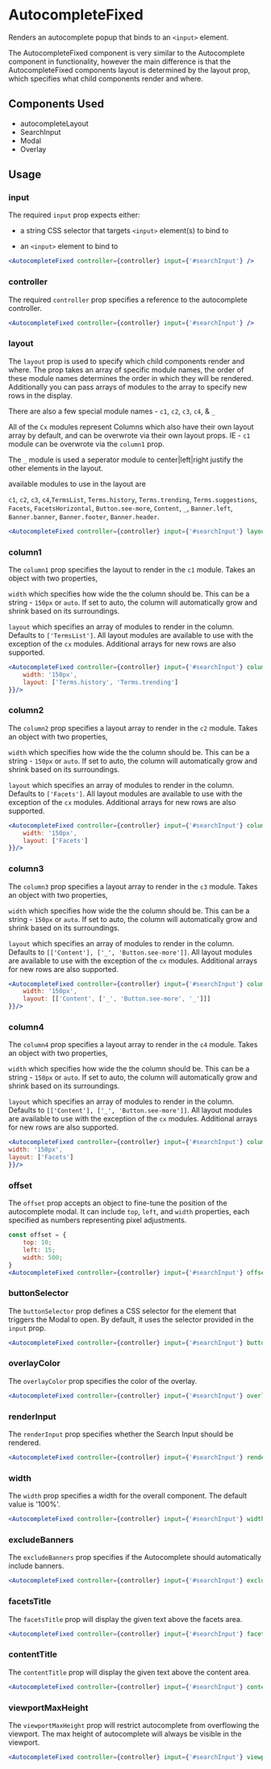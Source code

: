 # AutocompleteFixed

Renders an autocomplete popup that binds to an `<input>` element.

The AutocompleteFixed component is very similar to the Autocomplete component in functionality, however the main difference is that the AutocompleteFixed components layout is determined by the layout prop, which specifies what child components render and where.

## Components Used
- autocompleteLayout
- SearchInput
- Modal
- Overlay

## Usage

### input
The required `input` prop expects either:

- a string CSS selector that targets `<input>` element(s) to bind to

- an `<input>` element to bind to

```jsx
<AutocompleteFixed controller={controller} input={'#searchInput'} />
```

### controller
The required `controller` prop specifies a reference to the autocomplete controller.

```jsx
<AutocompleteFixed controller={controller} input={'#searchInput'} />
```

### layout
The `layout` prop is used to specify which child components render and where. The prop takes an array of specific module names, the order of these module names determines the order in which they will be rendered. Additionally you can pass arrays of modules to the array to specify new rows in the display.

There are also a few special module names - `c1`, `c2`, `c3`, `c4`, & `_` 

All of the `Cx` modules represent Columns which also have their own layout array by default, and can be overwrote via their own layout props. IE - `c1` module can be overwrote via the `column1` prop. 

The `_` module is used a seperator module to center|left|right justify the other elements in the layout.

available modules to use in the layout are 

`c1`, `c2`, `c3`, `c4`,`TermsList`, `Terms.history`, `Terms.trending`, `Terms.suggestions`, `Facets`, `FacetsHorizontal`, `Button.see-more`, `Content`, `_`, `Banner.left`, `Banner.banner`, `Banner.footer`, `Banner.header`.

```jsx
<AutocompleteFixed controller={controller} input={'#searchInput'} layout={[['c1','c2','c3']]}/>
```

### column1
The `column1` prop specifies the layout to render in the `c1` module. Takes an object with two properties, 

`width` which specifies how wide the the column should be. This can be a string - `150px` or `auto`. If set to auto, the column will automatically grow and shrink based on its surroundings. 

`layout` which specifies an array of modules to render in the column. Defaults to `['TermsList']`. All layout modules are available to use with the exception of the `cx` modules. Additional arrays for new rows are also supported.

```jsx
<AutocompleteFixed controller={controller} input={'#searchInput'} column1={{
    width: '150px',
    layout: ['Terms.history', 'Terms.trending']
}}/>
```

### column2
The `column2` prop specifies a layout array to render in the `c2` module. Takes an object with two properties, 

`width` which specifies how wide the the column should be. This can be a string - `150px` or `auto`. If set to auto, the column will automatically grow and shrink based on its surroundings. 

`layout` which specifies an array of modules to render in the column. Defaults to `['Facets']`. All layout modules are available to use with the exception of the `cx` modules. Additional arrays for new rows are also supported.

```jsx
<AutocompleteFixed controller={controller} input={'#searchInput'} column2={{
    width: '150px',
    layout: ['Facets']
}}/>
```

### column3
The `column3` prop specifies a layout array to render in the `c3` module. Takes an object with two properties, 

`width` which specifies how wide the the column should be. This can be a string - `150px` or `auto`. If set to auto, the column will automatically grow and shrink based on its surroundings. 

`layout` which specifies an array of modules to render in the column. Defaults to `[['Content'], ['_', 'Button.see-more']]`. All layout modules are available to use with the exception of the `cx` modules. Additional arrays for new rows are also supported.

```jsx
<AutocompleteFixed controller={controller} input={'#searchInput'} column3={{
    width: '150px',
    layout: [['Content', ['_', 'Button.see-more', '_']]]
}}/>
```

### column4
The `column4` prop specifies a layout array to render in the `c4` module. Takes an object with two properties, 

`width` which specifies how wide the the column should be. This can be a string - `150px` or `auto`. If set to auto, the column will automatically grow and shrink based on its surroundings. 

`layout` which specifies an array of modules to render in the column. Defaults to `[['Content'], ['_', 'Button.see-more']]`. All layout modules are available to use with the exception of the `cx` modules. Additional arrays for new rows are also supported.

```jsx
<AutocompleteFixed controller={controller} input={'#searchInput'} column4={{
width: '150px',
layout: ['Facets']
}}/>
```

### offset
The `offset` prop accepts an object to fine-tune the position of the autocomplete modal. It can include `top`, `left`, and `width` properties, each specified as numbers representing pixel adjustments.

```jsx
const offset = {
    top: 10;
	left: 15;
	width: 500;
}
<AutocompleteFixed controller={controller} input={'#searchInput'} offset={offset} />
```

### buttonSelector
The `buttonSelector` prop defines a CSS selector for the element that triggers the Modal to open. By default, it uses the selector provided in the `input` prop.

```jsx
<AutocompleteFixed controller={controller} input={'#searchInput'} buttonSelector={".openSearchButton"} />
```

### overlayColor
The `overlayColor` prop specifies the color of the overlay.

```jsx
<AutocompleteFixed controller={controller} input={'#searchInput'} overlayColor={'rgba(0,0,0,0.8)'} />
```

### renderInput
The `renderInput` prop specifies whether the Search Input should be rendered. 

```jsx
<AutocompleteFixed controller={controller} input={'#searchInput'} renderInput={false} />
```

### width
The `width` prop specifies a width for the overall component. The default value is '100%'.

```jsx
<AutocompleteFixed controller={controller} input={'#searchInput'} width="800px" />
```

### excludeBanners
The `excludeBanners` prop specifies if the Autocomplete should automatically include banners. 

```jsx
<AutocompleteFixed controller={controller} input={'#searchInput'} excludeBanners={true} />
```

### facetsTitle
The `facetsTitle` prop will display the given text above the facets area.

```jsx
<AutocompleteFixed controller={controller} input={'#searchInput'} facetsTitle={'Facets'} />
```

### contentTitle
The `contentTitle` prop will display the given text above the content area.

```jsx
<AutocompleteFixed controller={controller} input={'#searchInput'} contentTitle={'Search Results'} />
```

### viewportMaxHeight
The `viewportMaxHeight` prop will restrict autocomplete from overflowing the viewport. The max height of autocomplete will always be visible in the viewport. 

```jsx
<AutocompleteFixed controller={controller} input={'#searchInput'} viewportMaxHeight={true} />
```
